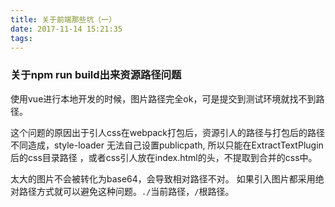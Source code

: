 ```yaml
---
title: 关于前端那些坑（一）
date: 2017-11-14 15:21:35
tags:
---
```

### 关于npm run build出来资源路径问题

使用vue进行本地开发的时候，图片路径完全ok，可是提交到测试环境就找不到路径。

这个问题的原因出于引人css在webpack打包后，资源引人的路径与打包后的路径不同造成，style-loader 无法自己设置publicpath, 所以只能在ExtractTextPlugin后的css目录路径 ，或者css引人放在index.html的头，不提取到合并的css中。

太大的图片不会被转化为base64，会导致相对路径不对。
如果引入图片都采用绝对路径方式就可以避免这种问题。`./`当前路径，`/`根路径。


